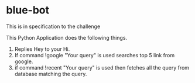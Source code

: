# blue-bot
This is in specification to the challenge

This Python Application does the following things.
1. Replies Hey to your Hi.
2. If command !google "Your query"  is used searches top 5 link from google.
3. if command !recent "Your query"  is used then fetches all the query from database matching the query.



